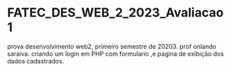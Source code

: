 # FATEC_DES_WEB_2_2023_Avaliacao1
prova  desenvolvimento web2, primeiro semestre de 20203.
prof onlando saraiva.
criando um login em PHP com formulario ,e pagina de exibição dos dados cadastrados.
